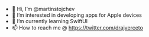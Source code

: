 - 👋 Hi, I’m @martinstojchev
- 👀 I’m interested in developing apps for Apple devices
- 🌱 I’m currently learning SwiftUI
- 📫 How to reach me @ https://twitter.com/drajverceto

<!---
martinstojchev/martinstojchev is a ✨ special ✨ repository because its `README.md` (this file) appears on your GitHub profile.
You can click the Preview link to take a look at your changes.
--->
